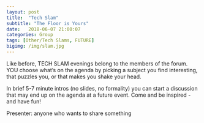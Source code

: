 ```yaml
---
layout: post
title:  "Tech Slam"
subtitle: "The Floor is Yours"
date:   2018-06-07 21:00:07
categories: Group
tags: [Other/Tech Slams, FUTURE]
bigimg: /img/slam.jpg
---
```


Like before, TECH SLAM evenings belong to the members of the forum. YOU choose what’s on the agenda by picking a subject you find interesting, that puzzles you, or that makes you shake your head. 

In brief 5-7 minute intros (no slides, no formality) you can start a discussion that may end up on the agenda at a future event. Come and be inspired - and have fun!

Presenter: anyone who wants to share something 

